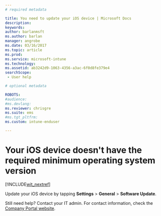 ```yaml
---
# required metadata

title: You need to update your iOS device | Microsoft Docs
description:
keywords:
author: barlanmsftms.author: barlan
manager: angrobe
ms.date: 03/16/2017
ms.topic: article
ms.prod:
ms.service: microsoft-intune
ms.technology:
ms.assetid: ab3242d9-1063-4356-a3ac-6f0d8fe379e4searchScope: - User help

# optional metadata

ROBOTS:  
#audience:
#ms.devlang:
ms.reviewer: chrisgre
ms.suite: ems
#ms.tgt_pltfrm:
ms.custom: intune-enduser

---
```


# Your iOS device doesn't have the required minimum operating system version

[!INCLUDE[wit_nextref](includes/end-user-os-update-guidance.md)]

Update your iOS device by tapping **Settings** > **General** > **Software Update**.

Still need help? Contact your IT admin. For contact information, check the [Company Portal website](http://portal.manage.microsoft.com).
